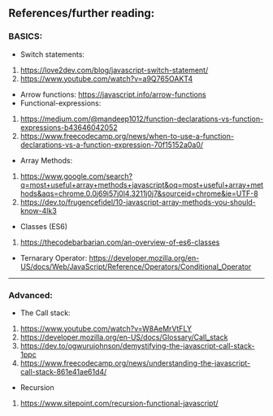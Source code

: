 ## References/further reading:

### BASICS:

- Switch statements:

1. https://love2dev.com/blog/javascript-switch-statement/
2. https://www.youtube.com/watch?v=a9Q765OAKT4

- Arrow functions: https://javascript.info/arrow-functions
- Functional-expressions:

1. https://medium.com/@mandeep1012/function-declarations-vs-function-expressions-b43646042052
2. https://www.freecodecamp.org/news/when-to-use-a-function-declarations-vs-a-function-expression-70f15152a0a0/

- Array Methods:

1. https://www.google.com/search?q=most+useful+array+methods+javascript&oq=most+useful+array+methods&aqs=chrome.0.0j69i57j0l4.3211j0j7&sourceid=chrome&ie=UTF-8
2. https://dev.to/frugencefidel/10-javascript-array-methods-you-should-know-4lk3

- Classes (ES6)

1. https://thecodebarbarian.com/an-overview-of-es6-classes

- Ternarary Operator:
  https://developer.mozilla.org/en-US/docs/Web/JavaScript/Reference/Operators/Conditional_Operator

---

### Advanced:

- The Call stack:

1. https://www.youtube.com/watch?v=W8AeMrVtFLY
2. https://developer.mozilla.org/en-US/docs/Glossary/Call_stack
3. https://dev.to/ogwurujohnson/demystifying-the-javascript-call-stack-1ppc
4. https://www.freecodecamp.org/news/understanding-the-javascript-call-stack-861e41ae61d4/

- Recursion

1. https://www.sitepoint.com/recursion-functional-javascript/
